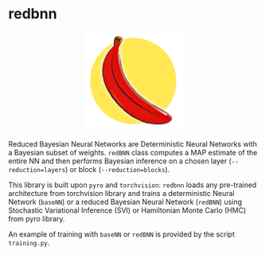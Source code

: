 # redbnn

<div align="center">
	<img src="docs/_static/logo1.png" width="200">
</div>

Reduced Bayesian Neural Networks are Deterministic Neural Networks with a Bayesian subset of weights. `redBNN` class computes a MAP estimate of the entire NN and then performs Bayesian inference on a chosen layer (`--reduction=layers`) or block (`--reduction=blocks`). 

This library is built upon `pyro` and `torchvision`: `redbnn` loads any pre-trained architecture from torchvision library and trains a deterministic Neural Network (`baseNN`) or a reduced Bayesian Neural Network (`redBNN`) using Stochastic Variational Inference (SVI) or Hamiltonian Monte Carlo (HMC) from pyro library. 

An example of training with `baseNN` or `redBNN` is provided by the script `training.py`.
